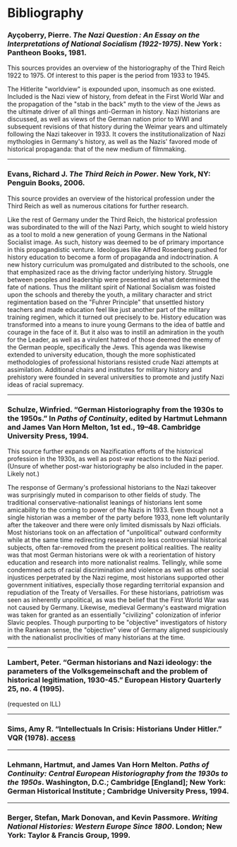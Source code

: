 # Bibliography
### Ayçoberry, Pierre. *The Nazi Question : An Essay on the Interpretations of National Socialism (1922-1975)*. New York : Pantheon Books, 1981.
This sources provides an overview of the historiography of the Third Reich 1922 to 1975. Of interest to this paper is the period from 1933 to 1945.

The Hitlerite "worldview" is expounded upon, insomuch as one existed. Included is the Nazi view of history, from defeat in the First World War and the propagation of the "stab in the back" myth to the view of the Jews as the ultimate driver of all things anti-German in history. Nazi historians are discussed, as well as views of the German nation prior to WWI and subsequent revisions of that history during the Weimar years and ultimately following the Nazi takeover in 1933. It covers the institutionalization of Nazi mythologies in Germany's history, as well as the Nazis' favored mode of historical propaganda: that of the new medium of filmmaking.

---
### Evans, Richard J. *The Third Reich in Power*. New York, NY: Penguin Books, 2006. 
This source provides an overview of the historical profession under the Third Reich as well as numerous citations for further research. 

Like the rest of Germany under the Third Reich, the historical profession was subordinated to the will of the Nazi Party, which sought to wield history as a tool to mold a new generation of young Germans in the National Socialist image. As such, history was deemed to be of primary importance in this propagandistic venture. Ideologues like Alfred Rosenberg pushed for history education to become a form of propaganda and indoctrination. A new history curriculum was promulgated and distributed to the schools, one that emphasized race as the driving factor underlying history. Struggle between peoples and leadership were presented as what determined the fate of nations. Thus the militant spirit of National Socialism was foisted upon the schools and thereby the youth, a military character and strict regimentation based on the "Fuhrer Principle" that unsettled history teachers and made education feel like just another part of the military training regimen, which it turned out precisely to be. History education was transformed into a means to inure young Germans to the idea of battle and courage in the face of it. But it also was to instill an admiration in the youth for the Leader, as well as a virulent hatred of those deemed the enemy of the German people, specifically the Jews. This agenda was likewise extended to university education, though the more sophisticated methodologies of professional historians resisted crude Nazi attempts at assimilation. Additional chairs and institutes for military history and prehistory were founded in several universities to promote and justify Nazi ideas of racial supremacy.

---
### Schulze, Winfried. “German Historiography from the 1930s to the 1950s.” In *Paths of Continuity*, edited by Hartmut Lehmann and James Van Horn Melton, 1st ed., 19–48. Cambridge University Press, 1994.
This source further expands on Nazification efforts of the historical profession in the 1930s, as well as post-war reactions to the Nazi period. (Unsure of whether post-war historiography be also included in the paper. Likely not.)

The response of Germany's professional historians to the Nazi takeover was surprisingly muted in comparison to other fields of study. The traditional conservative-nationalist leanings of historians lent some amicability to the coming to power of the Nazis in 1933. Even though not a single historian was a member of the party before 1933, none left voluntarily after the takeover and there were only limited dismissals by Nazi officials. Most historians took on an affectation of "unpolitical" outward conformity while at the same time redirecting research into less controversial historical subjects, often far-removed from the present political realities. The reality was that most German historians were ok with a reorientation of history education and research into more nationalist realms. Tellingly, while some condemned acts of racial discrimination and violence as well as other social injustices perpetrated by the Nazi regime, most historians supported other government initiatives, especially those regarding territorial expansion and repudiation of the Treaty of Versailles. For these historians, patriotism was seen as inherently unpolitical, as was the belief that the First World War was not caused by Germany. Likewise, medieval Germany's eastward migration was taken for granted as an essentially "civilizing" colonization of inferior Slavic peoples. Though purporting to be "objective" investigators of history in the Rankean sense, the "objective" view of Germany aligned suspiciously with the nationalist proclivities of many historians at the time.

---
### Lambert, Peter. “German historians and Nazi ideology: the parameters of the Volksgemeinschaft and the problem of historical legitimation, 1930-45.” European History Quarterly 25, no. 4 (1995).
(requested on ILL)

---
### Sims, Amy R. “Intellectuals In Crisis: Historians Under Hitler.” VQR (1978). [access](https://www.vqronline.org/essay/intellectuals-crisis-historians-under-hitler)

---
### Lehmann, Hartmut, and James Van Horn Melton. *Paths of Continuity: Central European Historiography from the 1930s to the 1950s*. Washington, D.C.; Cambridge [England]; New York: German Historical Institute ; Cambridge University Press, 1994.

---
### Berger, Stefan, Mark Donovan, and Kevin Passmore. *Writing National Histories: Western Europe Since 1800*. London; New York: Taylor & Francis Group, 1999.
